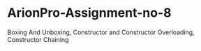 # ArionPro-Assignment-no-8
Boxing And Unboxing, Constructor and Constructor Overloading, Constructor Chaining
